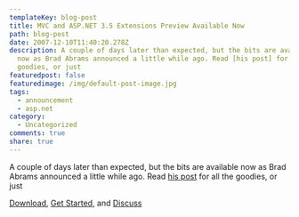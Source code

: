 ```yaml
---
templateKey: blog-post
title: MVC and ASP.NET 3.5 Extensions Preview Available Now
path: blog-post
date: 2007-12-10T11:40:20.278Z
description: A couple of days later than expected, but the bits are available
  now as Brad Abrams announced a little while ago. Read [his post] for all the
  goodies, or just
featuredpost: false
featuredimage: /img/default-post-image.jpg
tags:
  - announcement
  - asp.net
category:
  - Uncategorized
comments: true
share: true
---
```

<!--StartFragment-->

A couple of days later than expected, but the bits are available now as Brad Abrams announced a little while ago. Read [his post](http://blogs.msdn.com/brada/archive/2007/12/09/the-wait-is-over-asp-net-3-5-extensions-preview-posted.aspx) for all the goodies, or just

[Download](http://go.microsoft.com/fwlink/?LinkID=105029), [Get Started](http://quickstarts.asp.net/3-5-extensions), and [Discuss](http://forums.asp.net/1147.aspx)

<!--EndFragment-->
